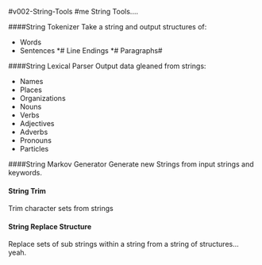 #v002-String-Tools
#me String Tools....

####String Tokenizer
Take a string and output structures of:
* Words
* Sentences
*# Line Endings
*# Paragraphs#

####String Lexical Parser
Output data gleaned from strings:
* Names
* Places
* Organizations
* Nouns
* Verbs
* Adjectives
* Adverbs
* Pronouns
* Particles

####String Markov Generator
Generate new Strings from input strings and keywords.

#### String Trim
Trim character sets from strings

#### String Replace Structure
Replace sets of sub strings within a string from a string of structures... yeah.

